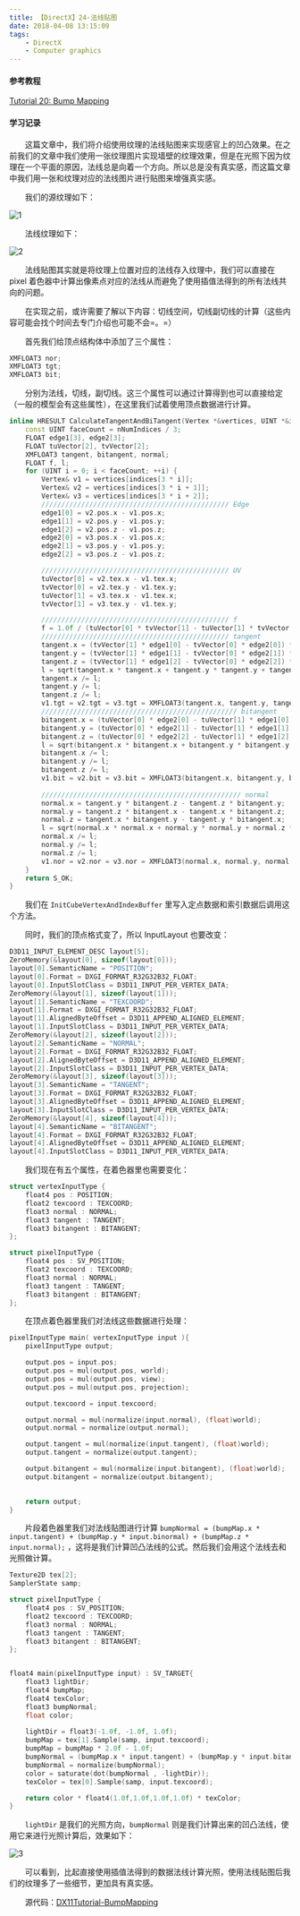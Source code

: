 ```yaml
---
title: 【DirectX】24-法线贴图
date: 2018-04-08 13:15:09
tags: 
	- DirectX
	- Computer graphics
---
```


#### 参考教程

[Tutorial 20: Bump Mapping](http://www.rastertek.com/dx11tut20.html)

#### 学习记录

&emsp;&emsp;这篇文章中，我们将介绍使用纹理的法线贴图来实现感官上的凹凸效果。在之前我们的文章中我们使用一张纹理图片实现墙壁的纹理效果，但是在光照下因为纹理在一个平面的原因，法线总是向着一个方向。所以总是没有真实感，而这篇文章中我们用一张和纹理对应的法线图片进行贴图来增强真实感。

<!--more-->

&emsp;&emsp;我们的源纹理如下：

![1](https://image.ibb.co/er5LHH/1.png)

&emsp;&emsp;法线纹理如下：

![2](https://image.ibb.co/inay4x/2.png)

&emsp;&emsp;法线贴图其实就是将纹理上位置对应的法线存入纹理中，我们可以直接在 pixel 着色器中计算出像素点对应的法线从而避免了使用插值法得到的所有法线共向的问题。

&emsp;&emsp;在实现之前，或许需要了解以下内容：切线空间，切线副切线的计算（这些内容可能会找个时间去专门介绍也可能不会=。=）

&emsp;&emsp;首先我们给顶点结构体中添加了三个属性：

```c++
XMFLOAT3 nor;
XMFLOAT3 tgt;
XMFLOAT3 bit;
```

&emsp;&emsp;分别为法线，切线，副切线。这三个属性可以通过计算得到也可以直接给定（一般的模型会有这些属性），在这里我们试着使用顶点数据进行计算。

```c++
inline HRESULT CalculateTangentAndBiTangent(Vertex *&vertices, UINT *&indices, const UINT nNumIndices) {
	const UINT faceCount = nNumIndices / 3;
	FLOAT edge1[3], edge2[3];
	FLOAT tuVector[2], tvVector[2];
	XMFLOAT3 tangent, bitangent, normal;
	FLOAT f, l;
	for (UINT i = 0; i < faceCount; ++i) {
		Vertex& v1 = vertices[indices[3 * i]];
		Vertex& v2 = vertices[indices[3 * i + 1]];
		Vertex& v3 = vertices[indices[3 * i + 2]];
		/////////////////////////////////////////////// Edge
		edge1[0] = v2.pos.x - v1.pos.x;
		edge1[1] = v2.pos.y - v1.pos.y;
		edge1[2] = v2.pos.z - v1.pos.z;
		edge2[0] = v3.pos.x - v1.pos.x;
		edge2[1] = v3.pos.y - v1.pos.y;
		edge2[2] = v3.pos.z - v1.pos.z;

		/////////////////////////////////////////////// UV
		tuVector[0] = v2.tex.x - v1.tex.x;
		tvVector[0] = v2.tex.y - v1.tex.y;
		tuVector[1] = v3.tex.x - v1.tex.x;
		tvVector[1] = v3.tex.y - v1.tex.y;

		/////////////////////////////////////////////// f
		f = 1.0f / (tuVector[0] * tvVector[1] - tuVector[1] * tvVector[0]);
		/////////////////////////////////////////////// tangent
		tangent.x = (tvVector[1] * edge1[0] - tvVector[0] * edge2[0]) * f;
		tangent.y = (tvVector[1] * edge1[1] - tvVector[0] * edge2[1]) * f;
		tangent.z = (tvVector[1] * edge1[2] - tvVector[0] * edge2[2]) * f;
		l = sqrt(tangent.x * tangent.x + tangent.y * tangent.y + tangent.z * tangent.z);
		tangent.x /= l;
		tangent.y /= l;
		tangent.z /= l;
		v1.tgt = v2.tgt = v3.tgt = XMFLOAT3(tangent.x, tangent.y, tangent.z);
		///////////////////////////////////////////////// bitangent
		bitangent.x = (tuVector[0] * edge2[0] - tuVector[1] * edge1[0]) * f;
		bitangent.y = (tuVector[0] * edge2[1] - tuVector[1] * edge1[1]) * f;
		bitangent.z = (tuVector[0] * edge2[2] - tuVector[1] * edge1[2]) * f;
		l = sqrt(bitangent.x * bitangent.x + bitangent.y * bitangent.y + bitangent.z * bitangent.z);
		bitangent.x /= l;
		bitangent.y /= l;
		bitangent.z /= l;
		v1.bit = v2.bit = v3.bit = XMFLOAT3(bitangent.x, bitangent.y, bitangent.z);
		
        ////////////////////////////////////////////////// normal
		normal.x = tangent.y * bitangent.z - tangent.z * bitangent.y;
		normal.y = tangent.z * bitangent.x - tangent.x * bitangent.z;
		normal.z = tangent.x * bitangent.y - tangent.y * bitangent.x;
		l = sqrt(normal.x * normal.x + normal.y * normal.y + normal.z * normal.z);
		normal.x /= l;
		normal.y /= l;
		normal.z /= l;
		v1.nor = v2.nor = v3.nor = XMFLOAT3(normal.x, normal.y, normal.z);
	}
	return S_OK;
}
```

&emsp;&emsp;我们在 `InitCubeVertexAndIndexBuffer` 里写入定点数据和索引数据后调用这个方法。

&emsp;&emsp;同时，我们的顶点格式变了，所以 InputLayout 也要改变：

```c++
D3D11_INPUT_ELEMENT_DESC layout[5];
ZeroMemory(&layout[0], sizeof(layout[0]));
layout[0].SemanticName = "POSITION";
layout[0].Format = DXGI_FORMAT_R32G32B32_FLOAT;
layout[0].InputSlotClass = D3D11_INPUT_PER_VERTEX_DATA;
ZeroMemory(&layout[1], sizeof(layout[1]));
layout[1].SemanticName = "TEXCOORD";
layout[1].Format = DXGI_FORMAT_R32G32B32_FLOAT;
layout[1].AlignedByteOffset = D3D11_APPEND_ALIGNED_ELEMENT;
layout[1].InputSlotClass = D3D11_INPUT_PER_VERTEX_DATA;
ZeroMemory(&layout[2], sizeof(layout[2]));
layout[2].SemanticName = "NORMAL";
layout[2].Format = DXGI_FORMAT_R32G32B32_FLOAT;
layout[2].AlignedByteOffset = D3D11_APPEND_ALIGNED_ELEMENT;
layout[2].InputSlotClass = D3D11_INPUT_PER_VERTEX_DATA;
ZeroMemory(&layout[3], sizeof(layout[3]));
layout[3].SemanticName = "TANGENT";
layout[3].Format = DXGI_FORMAT_R32G32B32_FLOAT;
layout[3].AlignedByteOffset = D3D11_APPEND_ALIGNED_ELEMENT;
layout[3].InputSlotClass = D3D11_INPUT_PER_VERTEX_DATA;
ZeroMemory(&layout[4], sizeof(layout[4]));
layout[4].SemanticName = "BITANGENT";
layout[4].Format = DXGI_FORMAT_R32G32B32_FLOAT;
layout[4].AlignedByteOffset = D3D11_APPEND_ALIGNED_ELEMENT;
layout[4].InputSlotClass = D3D11_INPUT_PER_VERTEX_DATA;
```

&emsp;&emsp;我们现在有五个属性，在着色器里也需要变化：

```c++
struct vertexInputType {
	float4 pos : POSITION;
	float2 texcoord : TEXCOORD;
	float3 normal : NORMAL;
	float3 tangent : TANGENT;
	float3 bitangent : BITANGENT;
};

struct pixelInputType {
	float4 pos : SV_POSITION;
	float2 texcoord : TEXCOORD;
	float3 normal : NORMAL;
	float3 tangent : TANGENT;
	float3 bitangent : BITANGENT;
};
```

&emsp;&emsp;在顶点着色器里我们对法线这些数据进行处理：

```c++
pixelInputType main( vertexInputType input ){
	pixelInputType output;

	output.pos = input.pos;	
	output.pos = mul(output.pos, world);
	output.pos = mul(output.pos, view);
	output.pos = mul(output.pos, projection);

	output.texcoord = input.texcoord;

	output.normal = mul(normalize(input.normal), (float)world);
	output.normal = normalize(output.normal);

	output.tangent = mul(normalize(input.tangent), (float)world);
	output.tangent = normalize(output.tangent);

	output.bitangent = mul(normalize(input.bitangent), (float)world);
	output.bitangent = normalize(output.bitangent);

		
	return output;
}
```

&emsp;&emsp;片段着色器里我们对法线贴图进行计算 `bumpNormal = (bumpMap.x * input.tangent) + (bumpMap.y * input.binormal) + (bumpMap.z * input.normal);` ，这将是我们计算凹凸法线的公式。然后我们会用这个法线去和光照做计算。

```c++
Texture2D tex[2];
SamplerState samp;

struct pixelInputType {
	float4 pos : SV_POSITION;
	float2 texcoord : TEXCOORD;
	float3 normal : NORMAL;
	float3 tangent : TANGENT;
	float3 bitangent : BITANGENT;
};


float4 main(pixelInputType input) : SV_TARGET{
	float3 lightDir;
	float4 bumpMap;
	float4 texColor;
	float3 bumpNormal;
	float color;
    
	lightDir = float3(-1.0f, -1.0f, 1.0f);
	bumpMap = tex[1].Sample(samp, input.texcoord);	
	bumpMap = bumpMap * 2.0f - 1.0f;
	bumpNormal = (bumpMap.x * input.tangent) + (bumpMap.y * input.bitangent) + (bumpMap.z * input.normal);	
	bumpNormal = normalize(bumpNormal);
	color = saturate(dot(bumpNormal , -lightDir));
	texColor = tex[0].Sample(samp, input.texcoord);

	return color * float4(1.0f,1.0f,1.0f,1.0f) * texColor;
} 
```

&emsp;&emsp;`lightDir` 是我们的光照方向，`bumpNormal` 则是我们计算出来的凹凸法线，使用它来进行光照计算后，效果如下：

![3](https://image.ibb.co/fOmKcH/image.png)

&emsp;&emsp;可以看到，比起直接使用插值法得到的数据法线计算光照，使用法线贴图后我们的纹理多了一些细节，更加具有真实感。

&emsp;&emsp;源代码：[DX11Tutorial-BumpMapping](https://github.com/KsGin/DX11Tutorial/tree/master/DX11Tutorial-BumpMapping)
